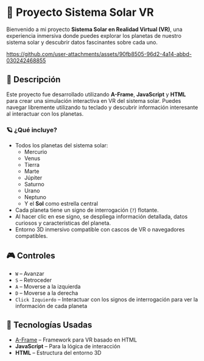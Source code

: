 # 🌌 Proyecto Sistema Solar VR

Bienvenido a mi proyecto **Sistema Solar en Realidad Virtual (VR)**, una experiencia inmersiva donde puedes explorar los planetas de nuestro sistema solar y descubrir datos fascinantes sobre cada uno.

https://github.com/user-attachments/assets/90fb8505-96d2-4a14-abbd-030242468855

## 🚀 Descripción

Este proyecto fue desarrollado utilizando **A-Frame**, **JavaScript** y **HTML** para crear una simulación interactiva en VR del sistema solar. Puedes navegar libremente utilizando tu teclado y descubrir información interesante al interactuar con los planetas.

### 🪐 ¿Qué incluye?

- Todos los planetas del sistema solar:
  - Mercurio
  - Venus
  - Tierra
  - Marte
  - Júpiter
  - Saturno
  - Urano
  - Neptuno
  - Y el **Sol** como estrella central
- Cada planeta tiene un signo de interrogación (`?`) flotante.
- Al hacer clic en ese signo, se despliega información detallada, datos curiosos y características del planeta.
- Entorno 3D inmersivo compatible con cascos de VR o navegadores compatibles.

## 🎮 Controles

- `W` – Avanzar  
- `S` – Retroceder  
- `A` – Moverse a la izquierda  
- `D` – Moverse a la derecha  
- `Click Izquierdo` – Interactuar con los signos de interrogación para ver la información de cada planeta

## 🧠 Tecnologías Usadas

- [A-Frame](https://aframe.io/) – Framework para VR basado en HTML
- **JavaScript** – Para la lógica de interacción
- **HTML** – Estructura del entorno 3D

